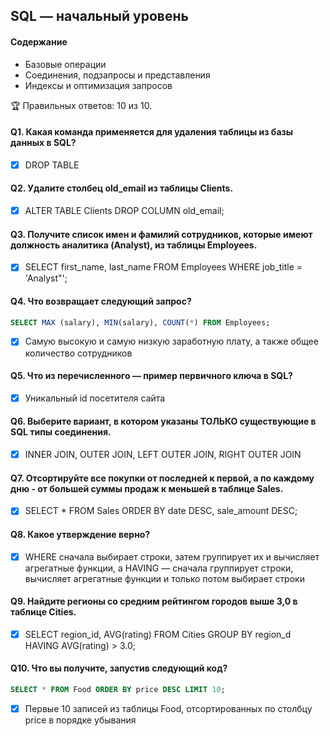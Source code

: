 ## SQL — начальный уровень

#### Содержание
* Базовые операции
* Соединения, подзапросы и представления
* Индексы и оптимизация запросов

🏆 Правильных ответов: 10 из 10.

#### Q1. Какая команда применяется для удаления таблицы из базы данных в SQL?

- [x] DROP TABLE

#### Q2. Удалите столбец old_email из таблицы Clients.

- [x] ALTER TABLE Clients DROP COLUMN old_email;

#### Q3. Получите список имен и фамилий сотрудников, которые имеют должность аналитика (Analyst), из таблицы Employees.

- [x] SELECT first_name, last_name FROM Employees WHERE job_title = 'Analyst"';

#### Q4. Что возвращает следующий запрос?

```sql
SELECT MAX (salary), MIN(salary), COUNT(*) FROM Employees;
```

- [x] Самую высокую и самую низкую заработную плату, а также общее количество сотрудников

#### Q5. Что из перечисленного — пример первичного ключа в SQL?

- [x] Уникальный id посетителя сайта

#### Q6. Выберите вариант, в котором указаны ТОЛЬКО существующие в SQL типы соединения.

- [x] INNER JOIN, OUTER JOIN, LEFT OUTER JOIN, RIGHT OUTER JOIN

#### Q7. Отсортируйте все покупки от последней к первой, а по каждому дню - от большей суммы продаж к меньшей в таблице Sales.

- [x] SELECT * FROM Sales ORDER BY date DESC, sale_amount DESC;

#### Q8. Какое утверждение верно?

- [x] WHERE сначала выбирает строки, затем группирует их и вычисляет агрегатные функции, а HAVING — сначала группирует строки, вычисляет агрегатные функции и только потом выбирает строки

#### Q9. Найдите регионы со средним рейтингом городов выше 3,0 в таблице Cities.

- [x] SELECT region_id, AVG(rating) FROM Cities GROUP BY region_d HAVING AVG(rating) > 3.0;

#### Q10. Что вы получите, запустив следующий код?

```sql
SELECT * FROM Food ORDER BY price DESC LIMIT 10;
```

- [x] Первые 10 записей из таблицы Food, отсортированных по столбцу price в порядке убывания
